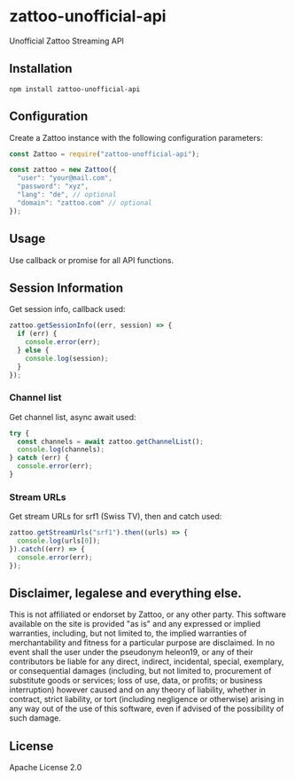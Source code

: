 # zattoo-unofficial-api
Unofficial Zattoo Streaming API

## Installation 

```
npm install zattoo-unofficial-api
```

## Configuration

Create a Zattoo instance with the following configuration parameters:

```js
const Zattoo = require("zattoo-unofficial-api");

const zattoo = new Zattoo({
  "user": "your@mail.com",
  "password": "xyz",
  "lang": "de", // optional
  "domain": "zattoo.com" // optional
});

```
## Usage

Use callback or promise for all API functions.


## Session Information
Get session info, callback used:
```js
zattoo.getSessionInfo((err, session) => {
  if (err) {
    console.error(err);
  } else {
    console.log(session);
  }
});
```

### Channel list

Get channel list, async await used:

```js
try {
  const channels = await zattoo.getChannelList();
  console.log(channels);
} catch (err) {
  console.error(err);
}
```

### Stream URLs

Get stream URLs for srf1 (Swiss TV), then and catch used:

```js
zattoo.getStreamUrls("srf1").then((urls) => {
  console.log(urls[0]);
}).catch((err) => {
  console.error(err);
});
```

## Disclaimer, legalese and everything else.

This is not affiliated or endorset by Zattoo, or any other party. This software available on the site is provided "as is" and any expressed or implied warranties, including, but not limited to, the implied warranties of merchantability and fitness for a particular purpose are disclaimed. In no event shall the user under the pseudonym heleon19, or any of their contributors be liable for any direct, indirect, incidental, special, exemplary, or consequential damages (including, but not limited to, procurement of substitute goods or services; loss of use, data, or profits; or business interruption) however caused and on any theory of liability, whether in contract, strict liability, or tort (including negligence or otherwise) arising in any way out of the use of this software, even if advised of the possibility of such damage.

## License

Apache License 2.0
